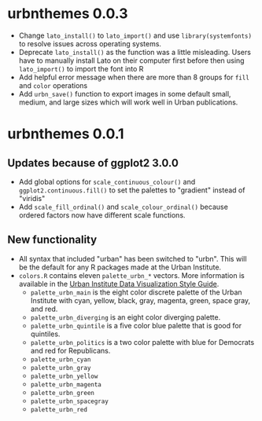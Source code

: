 # urbnthemes 0.0.3
* Change `lato_install()` to `lato_import()` and use `library(systemfonts)` to resolve issues across operating systems. 
* Deprecate `lato_install()` as the function was a little misleading. Users have to manually install Lato on their computer
  first before then using `lato_import()` to import the font into R
* Add helpful error message when there are more than 8 groups for `fill` and
  `color` operations
* Add `urbn_save()` function to export images in some default small, medium, and
  large sizes which will work well in Urban publications. 
# urbnthemes 0.0.1

## Updates because of ggplot2 3.0.0

* Add global options for `scale_continuous_colour()` and `ggplot2.continuous.fill()` to set the palettes to "gradient" instead of "viridis"
* Add `scale_fill_ordinal()` and `scale_colour_ordinal()` because ordered factors now have different scale functions.

## New functionality

* All syntax that included "urban" has been switched to "urbn". This will be the default for any R packages made at the Urban Institute. 
* `colors.R` contains eleven `palette_urbn_*` vectors. More information is available in the [Urban Institute Data Visualization Style Guide](http://urbaninstitute.github.io/graphics-styleguide/). 
    * `palette_urbn_main` is the eight color discrete palette of the Urban Institute with cyan, yellow, black, gray, magenta, green, space gray, and red. 
    * `palette_urbn_diverging` is an eight color diverging palette. 
    * `palette_urbn_quintile` is a five color blue palette that is good for quintiles. 
    * `palette_urbn_politics` is a two color palette with blue for Democrats and red for Republicans. 
    * `palette_urbn_cyan`
    * `palette_urbn_gray`
    * `palette_urbn_yellow`
    * `palette_urbn_magenta`
    * `palette_urbn_green`
    * `palette_urbn_spacegray`
    * `palette_urbn_red`

